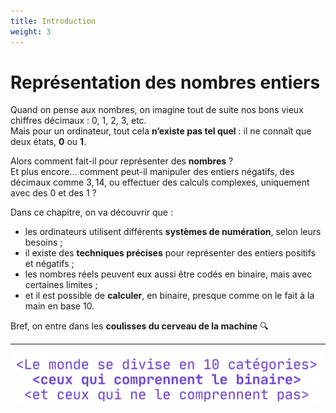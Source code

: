 ```yaml
---
title: Introduction
weight: 3
---
```


# Représentation des nombres entiers

Quand on pense aux nombres, on imagine tout de suite nos bons vieux chiffres décimaux : 0, 1, 2, 3, etc.  
Mais pour un ordinateur, tout cela **n’existe pas tel quel** : il ne connaît que deux états, **0** ou **1**.  

Alors comment fait-il pour représenter des **nombres** ?  
Et plus encore… comment peut-il manipuler des entiers négatifs, des décimaux comme $3{,}14$, ou effectuer des calculs complexes, uniquement avec des 0 et des 1 ?

Dans ce chapitre, on va découvrir que :

- les ordinateurs utilisent différents **systèmes de numération**, selon leurs besoins ;
- il existe des **techniques précises** pour représenter des entiers positifs et négatifs ;
- les nombres réels peuvent eux aussi être codés en binaire, mais avec certaines limites ;
- et il est possible de **calculer**, en binaire, presque comme on le fait à la main en base 10.

Bref, on entre dans les **coulisses du cerveau de la machine** 🔍

---

![citation](../../files/NSI/Numeration/quote1.png)
